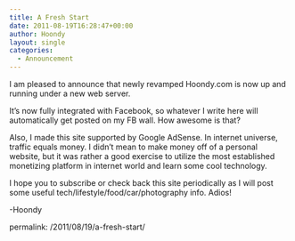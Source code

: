 ```yaml
---
title: A Fresh Start
date: 2011-08-19T16:28:47+00:00
author: Hoondy
layout: single
categories:
  - Announcement
---
```

I am pleased to announce that newly revamped Hoondy.com is now up and running under a new web server.

It&#8217;s now fully integrated with Facebook, so whatever I write here will automatically get posted on my FB wall. How awesome is that?

Also, I made this site supported by Google AdSense. In internet universe, traffic equals money. I didn&#8217;t mean to make money off of a personal website, but it was rather a good exercise to utilize the most established monetizing platform in internet world and learn some cool technology.

I hope you to subscribe or check back this site periodically as I will post some useful tech/lifestyle/food/car/photography info. Adios!

-Hoondy

permalink: /2011/08/19/a-fresh-start/